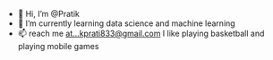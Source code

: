 - 👋 Hi, I’m @Pratik
- 🌱 I’m currently learning data science and machine learning
- 📫  reach me at...kprati833@gmail.com
I like playing basketball and playing mobile games

<!---
oeyedxmt/oeyedxmt is a ✨ special ✨ repository because its `README.md` (this file) appears on your GitHub profile.
You can click the Preview link to take a look at your changes.
--->
